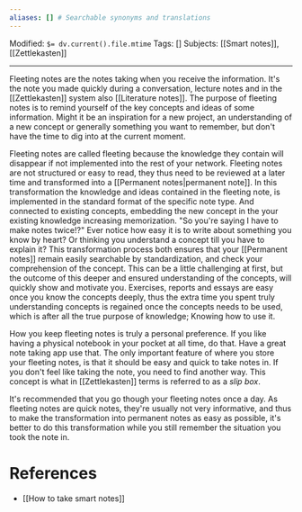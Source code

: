 ```yaml
---
aliases: [] # Searchable synonyms and translations
---
```

Modified: `$= dv.current().file.mtime`
Tags: []
Subjects: [[Smart notes]], [[Zettlekasten]]
****

Fleeting notes are the notes taking when you receive the information. It's the note you made quickly during a conversation, lecture notes and in the [[Zettlekasten]] system also [[Literature notes]].
The purpose of fleeting notes is to remind yourself of the key concepts and ideas of some information. Might it be an inspiration for a new project, an understanding of a new concept or generally something you want to remember, but don't have the time to dig into at the current moment.

Fleeting notes are called fleeting because the knowledge they contain will disappear if not implemented into the rest of your network. Fleeting notes are not structured or easy to read, they thus need to be reviewed at a later time and transformed into a [[Permanent notes|permanent note]]. In this transformation the knowledge and ideas contained in the fleeting note, is implemented in the standard format of the specific note type. And connected to existing concepts, embedding the new concept in the your existing knowledge increasing memorization.
"So you're saying I have to make notes twice!?"
Ever notice how easy it is to write about something you know by heart? Or thinking you understand a concept  till you have to explain it?
This transformation process both ensures that your [[Permanent notes]] remain easily searchable by standardization, and check your comprehension of the concept. This can be a little challenging at first, but the outcome of this deeper and ensured understanding of the concepts, will quickly show and motivate you. Exercises, reports and essays are easy once you know the concepts deeply, thus the extra time you spent truly understanding concepts is regained once the concepts needs to be used, which is after all the true purpose of knowledge; Knowing how to use it.

How you keep fleeting notes is truly a personal preference. If you like having a physical notebook in your pocket at all time, do that. Have a great note taking app use that. The only important feature of where you store your fleeting notes, is that it should be easy and quick to take notes in. If you don't feel like taking the note, you need to find another way. This concept is what in [[Zettlekasten]] terms is referred to as a *slip box*.

It's recommended that you go though your fleeting notes once a day. As fleeting notes are quick notes, they're usually not very informative, and thus to make the transformation into permanent notes as easy as possible, it's better to do this transformation while you still remember the situation you took the note in.


# References
- [[How to take smart notes]]